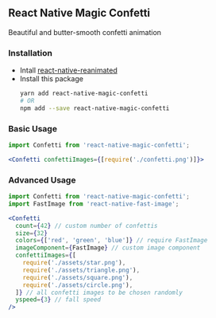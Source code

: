 ## React Native Magic Confetti

Beautiful and butter-smooth confetti animation

### Installation

- Intall [react-native-reanimated](https://github.com/software-mansion/react-native-reanimated)
- Install this package
  ```bash
  yarn add react-native-magic-confetti
  # OR
  npm add --save react-native-magic-confetti
  ```

### Basic Usage
```jsx
import Confetti from 'react-native-magic-confetti';

<Confetti confettiImages={[require('./confetti.png')]}>
```

### Advanced Usage

```jsx
import Confetti from 'react-native-magic-confetti';
import FastImage from 'react-native-fast-image';

<Confetti
  count={42} // custom number of confettis
  size={32}
  colors={['red', 'green', 'blue']} // require FastImage
  imageComponent={FastImage} // custom image component
  confettiImages={[
    require('./assets/star.png'),
    require('./assets/triangle.png'),
    require('./assets/square.png'),
    require('./assets/circle.png'),
  ]} // all confetti images to be chosen randomly
  yspeed={3} // fall speed
/>
```